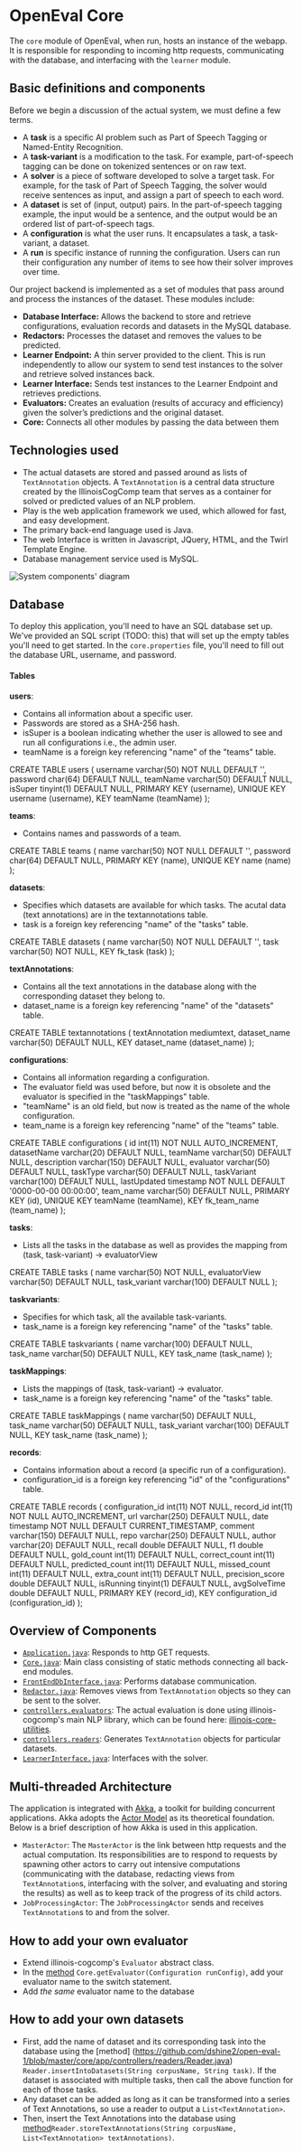 # OpenEval Core 

The `core` module of OpenEval, when run, hosts an instance of the webapp. It is responsible for 
responding to incoming http requests, communicating with the database, and interfacing with the 
`learner` module.

## Basic definitions and components 

Before we begin a discussion of the actual system, we must define a few terms.

  - A **task** is a specific AI problem such as Part of Speech Tagging or Named-Entity Recognition.
  - A **task-variant** is a modification to the task. For example, part-of-speech tagging can be done
on tokenized sentences or on raw text.
  - A **solver** is a piece of software developed to solve a target task. For example, for the task of
Part of Speech Tagging, the solver would receive sentences as input, and assign a part of speech
to each word.
  - A **dataset** is set of (input, output) pairs. In the part-of-speech tagging example, the input would
be a sentence, and the output would be an ordered list of part-of-speech tags.
  - A **configuration** is what the user runs. It encapsulates a task, a task-variant, a dataset.
  - A **run** is specific instance of running the configuration. Users can run their configuration any
number of items to see how their solver improves over time.

Our project backend is implemented as a set of modules that pass around and process the instances
of the dataset. These modules include: 

  - **Database Interface:** Allows the backend to store and retrieve configurations, evaluation records and datasets in the MySQL database.
  - **Redactors:** Processes the dataset and removes the values to be predicted.
  - **Learner Endpoint:** A thin server provided to the client. This is run independently to allow our system to send test instances to the solver and retrieve solved instances back.
  - **Learner Interface:** Sends test instances to the Learner Endpoint and retrieves predictions.
  - **Evaluators:** Creates an evaluation (results of accuracy and efficiency) given the solver’s predictions and the original dataset.
  - **Core:** Connects all other modules by passing the data between them
  
## Technologies used 
  - The actual datasets are stored and passed around as lists of `TextAnnotation` objects. A `TextAnnotation`
is a central data structure created by the IllinoisCogComp team that serves as a container for 
solved or predicted values of an NLP problem.
  - Play is the web application framework we used, which allowed for fast, and easy development.
  - The primary back-end language used is Java.
  - The web Interface is written in Javascript, JQuery, HTML, and the Twirl Template Engine.
  - Database management service used is MySQL.

![System components' diagram](diagram.png)

## Database

To deploy this application, you'll need to have an SQL database set up.  We've provided an SQL script (TODO: this) that will set up the empty tables you'll need to get started.  In the `core.properties` file, you'll need to fill out the database URL, username, and password.

#### Tables

**users**: 
  - Contains all information about a specific user. 
  - Passwords are stored as a SHA-256 hash.
  - isSuper is a boolean indicating whether the user is allowed to see and run all configurations i.e., the admin user. 
  - teamName is a foreign key referencing "name" of the "teams" table. 

CREATE TABLE users (
  username varchar(50) NOT NULL DEFAULT '',
  password char(64) DEFAULT NULL,
  teamName varchar(50) DEFAULT NULL,
  isSuper tinyint(1) DEFAULT NULL,
  PRIMARY KEY (username),
  UNIQUE KEY username (username),
  KEY teamName (teamName)
);

**teams**:  
  - Contains names and passwords of a team. 

CREATE TABLE teams (
  name varchar(50) NOT NULL DEFAULT '',
  password char(64) DEFAULT NULL,
  PRIMARY KEY (name),
  UNIQUE KEY name (name)
);

**datasets**: 
  - Specifies which datasets are available for which tasks. The acutal data (text annotations) are in the textannotations table.
  - task is a foreign key referencing "name" of the "tasks" table. 

CREATE TABLE datasets (
  name varchar(50) NOT NULL DEFAULT '',
  task varchar(50) NOT NULL,
  KEY fk_task (task)
);

**textAnnotations**: 
  - Contains all the text annotations in the database along with the corresponding dataset they belong to.
  - dataset_name is a foreign key referencing "name" of the "datasets" table.  

CREATE TABLE textannotations (
  textAnnotation mediumtext,
  dataset_name varchar(50) DEFAULT NULL,
  KEY dataset_name (dataset_name)
);

**configurations**: 
  - Contains all information regarding a configuration.
  - The evaluator field was used before, but now it is obsolete and the evaluator is specified in the "taskMappings" table. 
  - "teamName" is an old field, but now is treated as the name of the whole configuration. 
  - team_name is a foreign key referencing "name" of the "teams" table. 

CREATE TABLE configurations (
  id int(11) NOT NULL AUTO_INCREMENT,
  datasetName varchar(20) DEFAULT NULL,
  teamName varchar(50) DEFAULT NULL,
  description varchar(150) DEFAULT NULL,
  evaluator varchar(50) DEFAULT NULL,
  taskType varchar(50) DEFAULT NULL,
  taskVariant varchar(100) DEFAULT NULL,
  lastUpdated timestamp NOT NULL DEFAULT '0000-00-00 00:00:00',
  team_name varchar(50) DEFAULT NULL,
  PRIMARY KEY (id),
  UNIQUE KEY teamName (teamName),
  KEY fk_team_name (team_name)
);   

**tasks**: 
  - Lists all the tasks in the database as well as provides the mapping from (task, task-variant) -> evaluatorView

CREATE TABLE tasks (
  name varchar(50) NOT NULL,
  evaluatorView varchar(50) DEFAULT NULL,
  task_variant varchar(100) DEFAULT NULL
);

**taskvariants**: 
  - Specifies for which task, all the available task-variants. 
  - task_name is a foreign key referencing "name" of the "tasks" table. 

CREATE TABLE taskvariants (
  name varchar(100) DEFAULT NULL,
  task_name varchar(50) DEFAULT NULL,
  KEY task_name (task_name)
);

**taskMappings**:
  - Lists the mappings of (task, task-variant) -> evaluator. 
  - task_name is a foreign key referencing "name" of the "tasks" table.

CREATE TABLE taskMappings (
  name varchar(50) DEFAULT NULL,
  task_name varchar(50) DEFAULT NULL,
  task_variant varchar(100) DEFAULT NULL,
  KEY task_name (task_name)
);

**records**: 
  - Contains information about a record (a specific run of a configuration).
  - configuration_id is a foreign key referencing "id" of the "configurations" table. 

CREATE TABLE records (
  configuration_id int(11) NOT NULL,
  record_id int(11) NOT NULL AUTO_INCREMENT,
  url varchar(250) DEFAULT NULL,
  date timestamp NOT NULL DEFAULT CURRENT_TIMESTAMP,
  comment varchar(150) DEFAULT NULL,
  repo varchar(250) DEFAULT NULL,
  author varchar(20) DEFAULT NULL,
  recall double DEFAULT NULL,
  f1 double DEFAULT NULL,
  gold_count int(11) DEFAULT NULL,
  correct_count int(11) DEFAULT NULL,
  predicted_count int(11) DEFAULT NULL,
  missed_count int(11) DEFAULT NULL,
  extra_count int(11) DEFAULT NULL,
  precision_score double DEFAULT NULL,
  isRunning tinyint(1) DEFAULT NULL,
  avgSolveTime double DEFAULT NULL,
  PRIMARY KEY (record_id),
  KEY configuration_id (configuration_id)
);


## Overview of Components

 - [`Application.java`](https://github.com/IllinoisCogComp/open-eval/blob/master/core/app/controllers/Application.java): Responds to http GET requests.
 - [`Core.java`](https://github.com/IllinoisCogComp/open-eval/blob/master/core/app/controllers/Core.java): Main class consisting of static methods connecting all back-end modules.
 - [`FrontEndDbInterface.java`](https://github.com/IllinoisCogComp/open-eval/blob/master/core/app/controllers/FrontEndDBInterface.java): Performs database communication.
 - [`Redactor.java`](https://github.com/IllinoisCogComp/open-eval/blob/master/core/app/controllers/Redactor.java): Removes views from  `TextAnnotation` objects so they can be sent to the solver.
 - [`controllers.evaluators`](https://github.com/IllinoisCogComp/open-eval/tree/master/core/app/controllers/evaluators): The actual evaluation is done using illinois-cogcomp's main NLP library, which can be found here: [illinois-core-utilities](https://github.com/cogcomp-dev/illinois-cogcomp-nlp/blob/master/core-utilities/README.md).
 - [`controllers.readers`](https://github.com/IllinoisCogComp/open-eval/tree/master/core/app/controllers/readers): Generates `TextAnnotation` objects for particular datasets.
 - [`LearnerInterface.java`](https://github.com/IllinoisCogComp/open-eval/blob/master/core/app/models/LearnerInterface.java): Interfaces with the solver.

## Multi-threaded Architecture

 The application is integrated with [Akka](http://akka.io/), a toolkit for building concurrent applications.  Akka adopts the [Actor Model](https://en.wikipedia.org/wiki/Actor_model) as its theoretical foundation.  Below is a brief description of how Akka is used in this application.

 - `MasterActor`: The `MasterActor` is the link between http requests and the actual computation.  Its responsibilities are to respond to requests by spawning other actors to carry out intensive computations (communicating with the database, redacting views from `TextAnnotation`s, interfacing with the solver, and evaluating and storing the results) as well as to keep track of the progress of its child actors.
 - `JobProcessingActor`: The `JobProcessingActor` sends and receives `TextAnnotation`s to and from the solver.

## How to add your own evaluator

 - Extend illinois-cogcomp's `Evaluator` abstract class.
 - In the [method](https://github.com/IllinoisCogComp/open-eval/blob/master/core/app/controllers/Core.java#L183) `Core.getEvaluator(Configuration runConfig)`, add your evaluator name to the switch statement.
 - Add *the same* evaluator name to the database

## How to add your own datasets
 - First, add the name of dataset and its corresponding task into the database using the [method] (https://github.com/dshine2/open-eval-1/blob/master/core/app/controllers/readers/Reader.java) `Reader.insertIntoDatasets(String corpusName, String task)`. If the dataset is associated with multiple tasks, then call the above function for each of those tasks. 
  - Any dataset can be added as long as it can be transformed into a series of Text Annotations, so use a reader to output a `List<TextAnnotation>`.
  - Then, insert the Text Annotations into the database using [method](https://github.com/IllinoisCogComp/illinois-cogcomp-nlp/blob/master/core-utilities/src/main/java/edu/illinois/cs/cogcomp/core/utilities/SerializationHelper.java)`Reader.storeTextAnnotations(String corpusName, List<TextAnnotation> textAnnotations)`.


